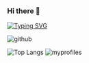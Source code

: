 ### Hi there 👋
[![Typing SVG](https://readme-typing-svg.demolab.com?font=Fira+Code&pause=1000&color=C939F7&random=false&width=435&lines=Welcome+!;seongeun+GITHUB)](https://git.io/typing-svg)

![github](https://img.shields.io/badge/GitHub-100000?style=for-the-badge&logo=github&logoColor=white)

![Top Langs](https://github-readme-stats.vercel.app/api/top-langs/?username=seongeun223&layout=compact)    ![myprofiles](https://github-readme-stats.vercel.app/api?username=seongeun223&theme=blue-green)

